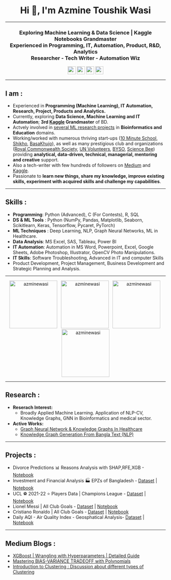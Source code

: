 <h1 align="center">Hi 👋, I'm Azmine Toushik Wasi</h1>

---
<h3 align="center">
Exploring Machine Learning & Data Science | Kaggle Notebooks Grandmaster </br> 
Experienced in Programming, IT, Automation, Product, R&D, Analytics </br> 
Researcher - Tech Writer - Automation Wiz
</h3>

<p align=center>
<a href="https://www.kaggle.com/azminetoushikwasi"><img height="25" src="https://img.shields.io/badge/Kaggle-profile-%2320beff"></a>
<a href="https://azminewasi.github.io"><img height="25" src="https://img.shields.io/badge/Personal-Website-%1020beff"></a>
<a href="https://medium.com/@azmine_wasi"><img height="25" src="https://img.shields.io/badge/Medium-Blogs-%1020beff"></a>
<a href="https://www.linkedin.com/in/azmine-toushik-wasi/"><img height="25" src="https://img.shields.io/badge/Linedin-profile-%2320beff"></a>
</p>

---
## **I am** :
- Experienced in **Programming (Machine Learning), IT Automation, Research, Project, Products and Analytics.**
- Currently, exploring **Data Science, Machine Learning and IT Automation**; **3rd [Kaggle](https://www.kaggle.com/azminetoushikwasi/) Grandmaster** of BD.
- Actvely involved in [several ML research projects](https://azminewasi.github.io/#research) in **Bioinformatics and Education** domains.
- Working/worked with numerous thriving start-ups ([10 Minute School](https://10minuteschool.com/), [Shikho](https://shikho.tech/), [BasaKhujo](https://www.basakhujo.com/)), as well as many prestigious club and organizations ([Royal Commonwealth Society](https://www.linkedin.com/company/royal-commonwealth-society/), [UN Volunteers](https://www.linkedin.com/company/united-nations-volunteers/), [BYSO](https://www.linkedin.com/company/byso-bd/), [Science Bee](https://www.sciencebee.com.bd/)) providing **analytical, data-driven, technical, managerial, mentoring and creative** support. </br>
- Also a tech-writer with few hundreds of followers on [Medium](https://medium.com/@azmine_wasi) and [Kaggle](https://www.kaggle.com/azminetoushikwasi/).
- Passionate to **learn new things, share my knowledge, improve existing skills, experiment with acquired skills and challenge my capabilities**.

---
## **Skills** :
- **Programming**: Python (Advanced), C (For Contests), R, SQL<br>
- **DS & ML Tools** : Python (NumPy, Pandas, Matplotlib, Seaborn, Scikitlearn, Keras, Tensorflow, Pycaret, PyTorch) <br>
- **ML Techniques** : Deep Learning, NLP, Graph Neural Networks, ML in Healthcare. <br>
- **Data Analysis**: MS Excel, SAS, Tableau, Power BI<br>
- **IT Automation**: Automation in MS Word, Powerpoint, Excel, Google Sheets, Adobe Photoshop, Illustrator, OpenCV Photo Manipulations.
- **IT Skills**: Software Troubleshooting, Advanced in IT and computer Skills
- Product Development, Project Management, Business Development and Strategic Planning and Analysis.<br>

---

<p align="center">
  <img src="https://road-to-kaggle-grandmaster.vercel.app/api/badges/azminetoushikwasi/dataset/light" alt="azminewasi" height="150"/> &nbsp;
  <img src="https://road-to-kaggle-grandmaster.vercel.app/api/badges/azminetoushikwasi/notebook/light" alt="azminewasi" height="150"/> &nbsp;
  <img src="https://road-to-kaggle-grandmaster.vercel.app/api/badges/azminetoushikwasi/discussion/light" alt="azminewasi" height="150"/>&nbsp;
  <img src="https://github-readme-stats.vercel.app/api?username=azminewasi&show_icons=true" alt="azminewasi" height="150"/>
</p>

---

## **Research** :
- **Reserach Interest:** 
  - Broadly Applied Machine Learning. Application of NLP-CV, Knowledge Graphs, GNN in Bioinformatics and medical sector.
- **Active Works:**
   - [Graph Neural Network & Knowledge Graphs In Healthcare](https://azminewasi.github.io/#research)
   - [Knowledge Graph Generation From Bangla Text (NLP)](https://azminewasi.github.io/#research)

---

## **Projects** :
  - Divorce Predictions 📊 Reasons Analysis with SHAP,RFE,XGB - [Notebook](https://www.kaggle.com/code/azminetoushikwasi/divorce-xgboost-analysis-with-pca-shap-tsne)
  - Investment and Financial Analysis 🏭 EPZs of Bangladesh - [Dataset](https://www.kaggle.com/datasets/azminetoushikwasi/-epzs-of-bangladesh-investors-data) | [Notebook](https://www.kaggle.com/code/azminetoushikwasi/eda-statistical-analytics-epzs-of-bangladesh)
  - UCL ⚽ 2021-22 ⭐ Players Data | Champions League - [Dataset](https://www.kaggle.com/datasets/azminetoushikwasi/ucl-202122-uefa-champions-league) | [Notebook](https://www.kaggle.com/code/azminetoushikwasi/ucl-eda-viz-2021-22-players-teams)
  - Lionel Messi | All Club Goals - [Dataset](https://www.kaggle.com/datasets/azminetoushikwasi/-lionel-messi-all-club-goals) | [Notebook](https://www.kaggle.com/code/azminetoushikwasi/lionel-messi-extended-eda-goals)
  - Cristiano Ronaldo | All Club Goals - [Dataset](https://www.kaggle.com/datasets/azminetoushikwasi/cr7-cristiano-ronaldo-all-club-goals-stats) | [Notebook](https://www.kaggle.com/code/azminetoushikwasi/cristiano-ronaldo-goals-eda-analysis)
  - Daily AQI - Air Quality Index - Geosphatical Analysis- [Dataset](https://www.kaggle.com/datasets/azminetoushikwasi/aqi-air-quality-index-scheduled-daily-update) | [Notebook](https://www.kaggle.com/code/azminetoushikwasi/daily-aqi-air-quality-index-scheduled)


---

## **Medium Blogs** :
- [XGBoost | Wrangling with Hyperparameters | Detailed Guide](https://medium.com/@azmine_wasi/xgboost-wrestling-with-hyperparameters-detailed-guide-part-01-3ecc8280f02b)
- [Mastering BIAS-VARIANCE TRADEOFF with Polynomials](https://medium.com/@azmine_wasi/mastering-bias-variance-tradeoff-with-polynomials-azminewasi-e58530f8b588)
- [Introduction to Clustering : Discussion about different types of Clustering](https://medium.com/@azmine_wasi/introduction-to-clustering-discussion-about-different-types-of-clustering-dd6af9fbfc21)
